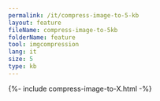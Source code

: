 ```yaml
---
permalink: /it/compress-image-to-5-kb
layout: feature
fileName: compress-image-to-5kb
folderName: feature
tool: imgcompression
lang: it
size: 5
type: kb
---
```


{%- include compress-image-to-X.html -%}
